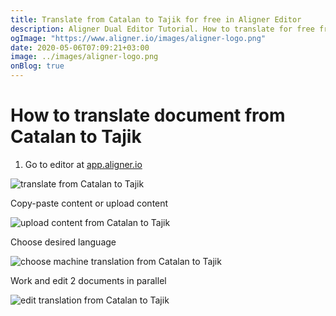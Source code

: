 ```yaml
---
title: Translate from Catalan to Tajik for free in Aligner Editor
description: Aligner Dual Editor Tutorial. How to translate for free from Catalan to Tajik. Aligner is multilingual document management platform. 
ogImage: "https://www.aligner.io/images/aligner-logo.png"
date: 2020-05-06T07:09:21+03:00
image: ../images/aligner-logo.png
onBlog: true
---
```


# How to translate document from Catalan to Tajik

1. Go to editor at [app.aligner.io](https://app.aligner.io "Aligner App web page")

![translate from Catalan to Tajik](../aligner-blank-editor.png "translate from Catalan to Tajik")

Copy-paste content or upload content

![upload content from Catalan to Tajik](../aligner-uploaded-document.png "upload content from Catalan to Tajik")

Choose desired language

![choose machine translation from Catalan to Tajik](../aligner-language-dropdown.png "choose machine translation from Catalan to Tajik")

Work and edit 2 documents in parallel

![edit translation from Catalan to Tajik](../aligner-double-sitded-editor.png "edit translation from Catalan to Tajik")

